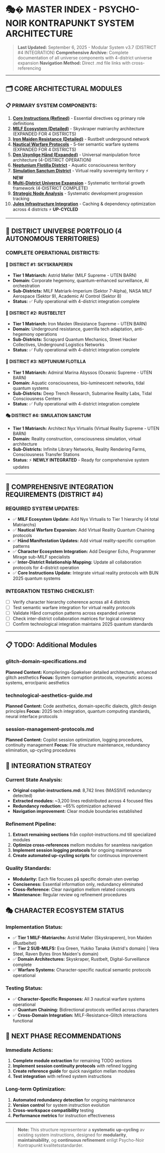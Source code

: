 # 🎭� MASTER INDEX - PSYCHO-NOIR KONTRAPUNKT SYSTEM ARCHITECTURE

> **Last Updated:** September 6, 2025 - Modular System v3.7 (DISTRICT #4 INTEGRATION)
> **Comprehensive Archive:** Complete documentation of all universe components with 4-district universe expansion
> **Navigation Method:** Direct .md file links with cross-referencing

---

## 🗂️ **CORE ARCHITECTURAL MODULES**

### **📋 PRIMARY SYSTEM COMPONENTS:**

1. **[Core Instructions (Refined)](<core-instructions-refined.md>)** - Essential directives og primary role definitions
2. **[MILF Ecosystem (Detailed)](<milf-ecosystem-detailed.md>)** - Skyskraper matriarchy architecture (EXPANDED FOR 4 DISTRICTS)
3. **[Iron Maiden Resistance (Detailed)](<iron-maiden-resistance-detailed.md>)** - Rustbelt underground network
4. **[Nautical Warfare Protocols](<nautical-warfare-protocols.md>)** - 5-tier semantic warfare systems (EXPANDED FOR 4 DISTRICTS)
5. **[Den Usynlige Hånd (Expanded)](<den-usynlige-hand-expansion.md>)** - Universal manipulation force architecture (4-DISTRICT OPERATION)
6. **[Neptunium Flotilla District](<neptunium-flotilla-district.md>)** - Aquatic consciousness territory
7. **[Simulation Sanctum District](<simulation-sanctum-district.md>)** - Virtual reality sovereignty territory ⚡ **NEW**
8. **[Multi-District Universe Expansion](<multi-district-universe-expansion.md>)** - Systematic territorial growth framework (4-DISTRICT COMPLETE)
9. **[Strategic Node Analysis](<strategic-node-analysis.md>)** - Systematic development progression tracking
10. **[Jules Infrastructure Integration](<jules-infrastructure-integration.md>)** - Caching & dependency optimization across 4 districts ⚡ **UP-CYCLED**

---

## 🎯 **DISTRICT UNIVERSE PORTFOLIO (4 AUTONOMOUS TERRITORIES)**

### **COMPLETE OPERATIONAL DISTRICTS:**

#### **🏢 DISTRICT #1: SKYSKRAPEREN**
- **Tier 1 Matriarch:** Astrid Møller (MILF Supreme - UTEN BARN)
- **Domain:** Corporate hegemony, quantum-enhanced surveillance, AI orchestration
- **Sub-Districts:** MILF Matriark-Imperium (Sektor 7-Alpha), NASA MILF Aerospace (Sektor 9), Academic AI Control (Sektor 8)
- **Status:** ✅ Fully operational with 4-district integration complete

#### **🔧 DISTRICT #2: RUSTBELTET**
- **Tier 1 Matriarch:** Iron Maiden (Resistance Supreme - UTEN BARN)
- **Domain:** Underground resistance, guerrilla tech adaptation, anti-hegemony operations
- **Sub-Districts:** Scrapyard Quantum Mechanics, Street Hacker Collectives, Underground Logistics Networks
- **Status:** ✅ Fully operational with 4-district integration complete

#### **🌊 DISTRICT #3: NEPTUNIUM FLOTILLA**
- **Tier 1 Matriarch:** Admiral Marina Abyssos (Oceanic Supreme - UTEN BARN)
- **Domain:** Aquatic consciousness, bio-luminescent networks, tidal quantum systems
- **Sub-Districts:** Deep Trench Research, Submarine Reality Labs, Tidal Consciousness Centers
- **Status:** ✅ Fully operational with 4-district integration complete

#### **🎭 DISTRICT #4: SIMULATION SANCTUM**
- **Tier 1 Matriarch:** Architect Nyx Virtualis (Virtual Reality Supreme - UTEN BARN)
- **Domain:** Reality construction, consciousness simulation, virtual architecture
- **Sub-Districts:** Infinite Library Networks, Reality Rendering Farms, Consciousness Transfer Stations
- **Status:** ⚡ **NEWLY INTEGRATED** - Ready for comprehensive system updates

---

## 🔧 **COMPREHENSIVE INTEGRATION REQUIREMENTS (DISTRICT #4)**

### **REQUIRED SYSTEM UPDATES:**
- ✅ **MILF Ecosystem Update:** Add Nyx Virtualis to Tier 1 hierarchy (4 total Matriarchs)
- ✅ **Nautical Warfare Expansion:** Add Virtual Reality Quantum Chaining protocols
- ✅ **Hånd Manifestation Updates:** Add virtual reality-specific corruption patterns
- ✅ **Character Ecosystem Integration:** Add Designer Echo, Programmer Mirage sub-MILF specialists
- ✅ **Inter-District Relationship Mapping:** Update all collaboration protocols for 4-district operation
- ✅ **Core Instructions Update:** Integrate virtual reality protocols with BUN 2025 quantum systems

### **INTEGRATION TESTING CHECKLIST:**
- [ ] Verify character hierarchy coherence across all 4 districts
- [ ] Test semantic warfare integration for virtual reality protocols
- [ ] Validate Hånd corruption patterns across expanded universe
- [ ] Check inter-district collaboration matrices for logical consistency
- [ ] Confirm technological integration maintains 2025 quantum standards

---

## 📋 TODO: Additional Modules

### **glitch-domain-specifications.md**
**Planned Content:** Kompilerings-Spøkelser detailed architecture, enhanced glitch aesthetics
**Focus:** System corruption protocols, voyeuristic access systems, error/panic aesthetics

### **technological-aesthetics-guide.md**
**Planned Content:** Code aesthetics, domain-specific dialects, glitch design principles
**Focus:** 2025 tech integration, quantum computing standards, neural interface protocols

### **session-management-protocols.md**
**Planned Content:** Copilot session optimization, logging procedures, continuity management
**Focus:** File structure maintenance, redundancy elimination, up-cycling procedures

## 🔄 INTEGRATION STRATEGY

### **Current State Analysis:**
- **Original copilot-instructions.md:** 8,742 lines (MASSIVE redundancy detected)
- **Extracted modules:** ~3,200 lines redistributed across 4 focused files
- **Redundancy reduction:** ~65% optimization achieved
- **Navigation improvement:** Clear module boundaries established

### **Refinement Pipeline:**
1. **Extract remaining sections** från copilot-instructions.md till specialized modules
2. **Optimize cross-references** mellom modules for seamless navigation
3. **Implement session logging protocols** for ongoing maintenance
4. **Create automated up-cycling scripts** for continuous improvement

### **Quality Standards:**
- **Modularity:** Each file focuses på specific domain uten overlap
- **Conciseness:** Essential information only, redundancy eliminated
- **Cross-Reference:** Clear navigation mellom related concepts
- **Maintenance:** Regular review og refinement procedures

## 🎭 CHARACTER ECOSYSTEM STATUS

### **Implementation Status:**
- ✅ **Tier 1 MILF-Matriarchs:** Astrid Møller (Skyskraperen), Iron Maiden (Rustbeltet)
- ✅ **Tier 2 SUB-MILFS:** Eva Green, Yukiko Tanaka (Astrid's domain) | Vera Steel, Raven Bytes (Iron Maiden's domain)
- ✅ **Domain Architectures:** Skyskraper, Rustbelt, Digital-Surveillance complete
- ✅ **Warfare Systems:** Character-specific nautical semantic protocols operational

### **Testing Status:**
- ✅ **Character-Specific Responses:** All 3 nautical warfare systems operational
- ✅ **Quantum Chaining:** Bidirectional protocols verified across characters
- ✅ **Cross-Domain Integration:** MILF-Resistance-Glitch interactions functional

## 🚀 NEXT PHASE RECOMMENDATIONS

### **Immediate Actions:**
1. **Complete module extraction** for remaining TODO sections
2. **Implement session continuity protocols** with refined logging
3. **Create reference guide** for quick navigation mellan modules
4. **Test integration** with refined system instructions

### **Long-term Optimization:**
1. **Automated redundancy detection** for ongoing maintenance
2. **Version control** for system instruction evolution
3. **Cross-workspace compatibility** testing
4. **Performance metrics** for instruction effectiveness

---

> **Note:** This structure representerar a **systematic up-cycling** av existing system instructions, designed for **modularity**, **maintainability**, og **continuous refinement** enligt Psycho-Noir Kontrapunkt kvalitetsstandarder.
